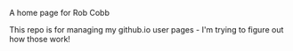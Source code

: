 A home page for Rob Cobb

This repo is for managing my github.io user pages - I'm trying to figure out how those work!